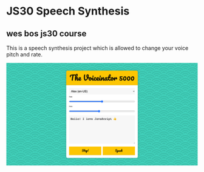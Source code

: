 # JS30 Speech Synthesis

## wes bos js30 course

This is a speech synthesis project which is allowed to change your voice pitch and rate.

![Alt](ss.png)

